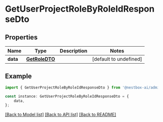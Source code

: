 # GetUserProjectRoleByRoleIdResponseDto


## Properties

Name | Type | Description | Notes
------------ | ------------- | ------------- | -------------
**data** | [**GetRoleDTO**](GetRoleDTO.md) |  | [default to undefined]

## Example

```typescript
import { GetUserProjectRoleByRoleIdResponseDto } from '@nestbox-ai/admin';

const instance: GetUserProjectRoleByRoleIdResponseDto = {
    data,
};
```

[[Back to Model list]](../README.md#documentation-for-models) [[Back to API list]](../README.md#documentation-for-api-endpoints) [[Back to README]](../README.md)

